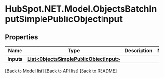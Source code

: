 # HubSpot.NET.Model.ObjectsBatchInputSimplePublicObjectInput

## Properties

Name | Type | Description | Notes
------------ | ------------- | ------------- | -------------
**Inputs** | [**List&lt;ObjectsSimplePublicObjectInput&gt;**](ObjectsSimplePublicObjectInput.md) |  | 

[[Back to Model list]](../README.md#documentation-for-models) [[Back to API list]](../README.md#documentation-for-api-endpoints) [[Back to README]](../README.md)

